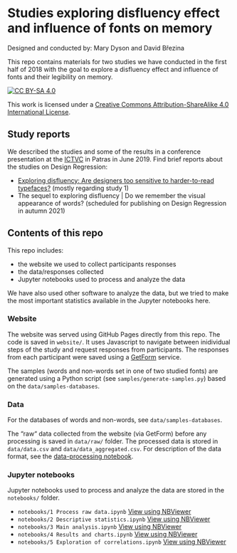 # Studies exploring disfluency effect and influence of fonts on memory

Designed and conducted by: Mary Dyson and David Březina

This repo contains materials for two studies we have conducted in the first half of 2018 with the goal to explore a disfluency effect and influence of fonts and their legibility on memory.

[![CC BY-SA 4.0][cc-by-sa-shield]][cc-by-sa]

This work is licensed under a
[Creative Commons Attribution-ShareAlike 4.0 International License][cc-by-sa].

[cc-by-sa]: http://creativecommons.org/licenses/by-sa/4.0/
[cc-by-sa-shield]: https://img.shields.io/badge/License-CC%20BY--SA%204.0-lightgrey.svg

## Study reports

We described the studies and some of the results in a conference presentation at the [ICTVC](https://ictvc.org/2019/en/) in Patras in June 2019. Find brief reports about the studies on Design Regression:

- [Exploring disfluency: Are designers too sensitive to harder-to-read typefaces?](http://www.designregression.com/report/exploring-disfluency-are-designers-too-sensitive-to-harder-to-read-typefaces) (mostly regarding study 1)
- The sequel to exploring disfluency | Do we remember the visual appearance of words? (scheduled for publishing on Design Regression in autumn 2021)

## Contents of this repo

This repo includes:

- the website we used to collect participants responses
- the data/responses collected
- Jupyter notebooks used to process and analyze the data

We have also used other software to analyze the data, but we tried to make the most important statistics available in the Jupyter notebooks here.

### Website

The website was served using GitHub Pages directly from this repo. The code is saved in `website/`.
It uses Javascript to navigate between inidividual steps of the study and request responses from participants. The responses from each participant were saved using a [GetForm](https://getform.io) service.

The samples (words and non-words set in one of two studied fonts) are generated using a Python script (see `samples/generate-samples.py`) based on the `data/samples-databases`.

### Data

For the databases of words and non-words, see `data/samples-databases`.

The “raw“ data collected from the website (via GetForm) before any processing is saved in `data/raw/` folder. The processed data is stored in `data/data.csv` and `data/data_aggregated.csv`. For description of the data format, see the [data-processing notebook](https://nbviewer.jupyter.org/github/MrBrezina/disfluency-study/blob/master/notebooks/1%20Process%20raw%20data.ipynb).

### Jupyter notebooks

Jupyter notebooks used to process and analyze the data are stored in the `notebooks/` folder.

- `notebooks/1 Process raw data.ipynb` [View using NBViewer](https://nbviewer.jupyter.org/github/MrBrezina/disfluency-study/blob/master/notebooks/1%20Process%20raw%20data.ipynb)
- `notebooks/2 Descriptive statistics.ipynb` [View using NBViewer](https://nbviewer.jupyter.org/github/MrBrezina/disfluency-study/blob/master/notebooks/2%20Descriptive%20statistics.ipynb)
- `notebooks/3 Main analysis.ipynb` [View using NBViewer](https://nbviewer.jupyter.org/github/MrBrezina/disfluency-study/blob/master/notebooks/3%20Main%20analysis.ipynb)
- `notebooks/4 Results and charts.ipynb` [View using NBViewer](https://nbviewer.jupyter.org/github/MrBrezina/disfluency-study/blob/master/notebooks/4%20Results%20and%20charts.ipynb)
- `notebooks/5 Exploration of correlations.ipynb` [View using NBViewer](https://nbviewer.jupyter.org/github/MrBrezina/disfluency-study/blob/master/notebooks/5%20Exploration%20of%20correlations.ipynb)
